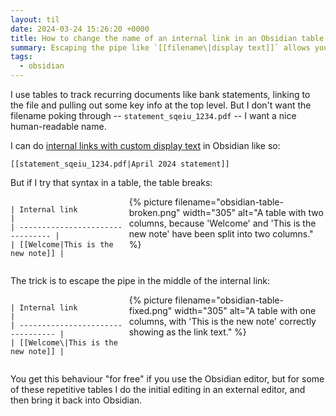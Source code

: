 ```yaml
---
layout: til
date: 2024-03-24 15:26:20 +0000
title: How to change the name of an internal link in an Obsidian table
summary: Escaping the pipe like `[[filename\|display text]]` allows you to customise the of a link in a table.
tags:
  - obsidian
---
```


<style>
  .columns2 {
    display: grid;
    grid-gap: 10px;
    grid-template-columns: auto auto;
  }

  .columns2 img {
    margin-top:    auto;
    margin-bottom: auto;
  }
</style>

I use tables to track recurring documents like bank statements, linking to the file and pulling out some key info at the top level.
But I don't want the filename poking through -- `statement_sqeiu_1234.pdf` -- I want a nice human-readable name.

I can do [internal links with custom display text](https://help.obsidian.md/Linking+notes+and+files/Internal+links) in Obsidian like so:

```
[[statement_sqeiu_1234.pdf|April 2024 statement]]
```

But if I try that syntax in a table, the table breaks:

<div class="columns2">
  <pre><code>| Internal link                    |
| -------------------------------- |
| [[Welcome|This is the new note]] |</code></pre>
  {%
    picture
    filename="obsidian-table-broken.png"
    width="305"
    alt="A table with two columns, because 'Welcome' and 'This is the new note' have been split into two columns."
  %}
</div>

The trick is to escape the pipe in the middle of the internal link:

<div class="columns2">
  <pre><code>| Internal link                     |
| --------------------------------- |
| [[Welcome\|This is the new note]] |</code></pre>
  {%
    picture
    filename="obsidian-table-fixed.png"
    width="305"
    alt="A table with one columns, with 'This is the new note' correctly showing as the link text."
  %}
</div>

You get this behaviour "for free" if you use the Obsidian editor, but for some of these repetitive tables I do the initial editing in an external editor, and then bring it back into Obsidian.
